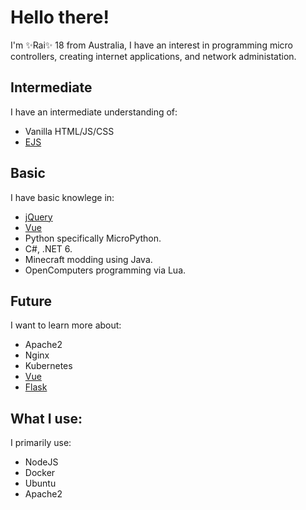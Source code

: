 # Hello there!

I'm ✨Rai✨ 18 from Australia, I have an interest in programming micro controllers, creating internet applications, and network administation.

## Intermediate

I have an intermediate understanding of:
- Vanilla HTML/JS/CSS
- [EJS](https://ejs.co/)


## Basic

I have basic knowlege in:
- [jQuery](https://jquery.com/)
- [Vue](https://vuejs.org/)
- Python specifically MicroPython.
- C#, .NET 6.
- Minecraft modding using Java.
- OpenComputers programming via Lua.

## Future

I want to learn more about: 
- Apache2
- Nginx
- Kubernetes
- [Vue](https://vuejs.org/)
- [Flask](https://flask.palletsprojects.com/)

## What I use:

I primarily use:
- NodeJS
- Docker
- Ubuntu
- Apache2

